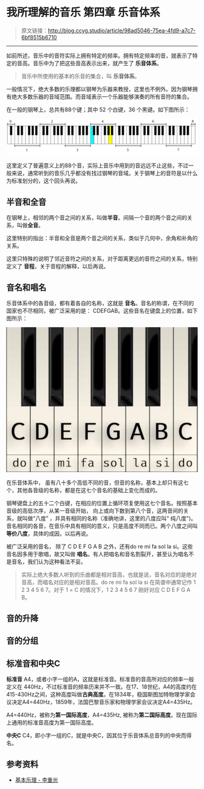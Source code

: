 # 我所理解的音乐 第四章 乐音体系

[annotation]: <id> (98ad5046-75ea-4fd9-a7c7-6bf8515b6710)
[annotation]: <status> (public)
[annotation]: <create_time> (2019-05-27 21:22:28)
[annotation]: <category> (音乐的迷思)
[annotation]: <tags> (音乐理论)
[annotation]: <comments> (false)
[annotation]: <topic> (我所理解的音乐)
[annotation]: <index> (4)

> 原文链接：<http://blog.ccyg.studio/article/98ad5046-75ea-4fd9-a7c7-6bf8515b6710>

---

如前所述，音乐中的音符实际上拥有特定的频率。拥有特定频率的音，就表示了特定的音高。音乐中为了把这些音高表示出来，就产生了 **乐音体系**。

> 音乐中所使用的基本的乐音的集合，叫 **乐音体系**。

一般情况下，绝大多数的乐理都以钢琴为乐器来教授，这里也不例外。因为钢琴拥有绝大多数乐器的音域范围。而音域表示一个乐器能够演奏的所有音符的集合。

在一般的钢琴上，总共有88个键；其中 52 个白键，36 个黑键。如下图所示：

![钢琴分组图](../images/Piano_Frequencies.svg)

这里定义了普遍意义上的88个音，实际上音乐中用到的音远远不止这些，不过一般来说，通常听到的音乐几乎都没有找过钢琴的音域。关于钢琴上的音符是以什么为标准划分的，这个回头再说。

## 半音和全音

在钢琴上，相邻的两个音之间的关系，叫做**半音**。间隔一个音的两个音之间的关系，叫做**全音**。

这里特别的指出：半音和全音是两个音之间的关系，类似于几何中，余角和补角的关系。

这里只特殊的说明了邻近音符之间的关系，对于距离更远的音符之间的关系，特别定义了 **音程**，关于音程的解释，以后再说。

## 音名和唱名

乐音体系中的各音级，都有着各自的名称，这就是 **音名**。音名的称谓，在不同的国家也不尽相同，被广泛采用的是： CDEFGAB。这些音名在键盘上的位置，如下图所示：

![keyboard_notes](images/keyboard_notes.jpg)

在乐音体系中， 虽有八十多个高低不同的音，但音的名称，基本上却只有这七个，其他各音级的名称，都是在这七个音名的基础上变化而成的。

钢琴键盘上的五十二个白键，在相应的位置上循环项复使用这七个音名。按照基本音级的高低次序，从某一音级开始， 向上或向下数到第八个音，这两音间的关系，就叫做“八度” ，并具有相同的名称（准确地讲，这里的八度应叫“ 纯八度")。音名相同的各音，在音乐中具有相同的意义，只是高度不同而已。两个八度之间叫 **等价八度**，具体的成因，以后再说。

被广泛采用的音名， 除了 C D E F G A B 之外，还有do re mi fa sol la si。这些音名因多用于歌唱，故又叫做 **唱名**。有人把唱名和音名割裂开，甚至认为唱名不是音名，我们认为这种看法不妥。

> 实际上绝大多数人听到的乐曲都是相对音高，也就是说，音名对应的是绝对音高，而唱名对应的是相对音高。do re mi fa sol la si 在简谱中通常记作 1 2 3 4 5 6 7。对于 1 = C 的情况下，1 2 3 4 5 6 7 刚好对应 C D E F G A B。

## 音的升降

## 音的分组

## 标准音和中央C

**标准音** A4，或者小字一组的A，这就是标准音。标准音的音高所对应的频率一般定义在 440Hz，不过标准音的频率历来并不一致。在17、18世纪，A4的高度约在415-430Hz之间，这种高度叫做**古典高度**。在1834年，稳国斯图加特物理学家会议决定A4=440Hz，1859年，法国巴黎音乐家和物理学家会议决定A4=435Hz。

A4=440Hz，被称为**第一国际高度**，A4=435Hz, 被称为**第二国际高度**。现在国际上通用的标准音高度为第一国际高度。

**中央C** C4，即小字一组的C，就是中央C，因其位于乐音体系总音列的中央而得名。

## 参考资料

- [基本乐理 - 李重光](https://book.douban.com/subject/3902787/)